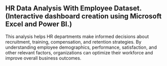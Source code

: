 ## HR Data Analysis With Employee Dataset.(Interactive dashboard creation using Microsoft Excel and Power BI.)

This analysis helps HR departments make informed decisions about recruitment, training, compensation, and retention strategies. By understanding employee demographics, performance, satisfaction, and other relevant factors, organizations can optimize their workforce and improve overall business outcomes.

